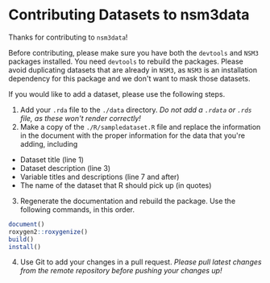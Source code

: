 # Contributing Datasets to nsm3data

Thanks for contributing to `nsm3data`!

Before contributing, please make sure you have both the `devtools` and `NSM3` packages installed. You need `devtools` to rebuild the packages. Please avoid duplicating datasets that are already in `NSM3`, as `NSM3` is an installation dependency for this package and we don't want to mask those datasets.

If you would like to add a dataset, please use the following steps.

1. Add your `.rda` file to the `./data` directory. *Do not add a `.rdata` or `.rds` file, as these won't render correctly!*
2. Make a copy of the `./R/sampledataset.R` file and replace the information in the document with the proper information for the data that you're adding, including
  - Dataset title (line 1)
  - Dataset description (line 3)
  - Variable titles and descriptions (line 7 and after)
  - The name of the dataset that R should pick up (in quotes)
3. Regenerate the documentation and rebuild the package. Use the following commands, in this order.

```R
document()
roxygen2::roxygenize()
build()
install()
```

4. Use Git to add your changes in a pull request. *Please  pull latest changes from the remote repository before pushing your changes up!*

